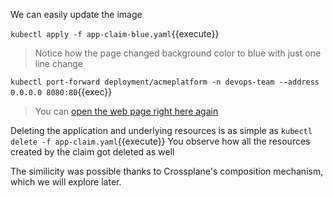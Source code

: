 We can easily update the image

`kubectl apply -f app-claim-blue.yaml`{{execute}}

> Notice how the page changed background color to blue with just one line change

`kubectl port-forward deployment/acmeplatform -n devops-team --address 0.0.0.0 8080:80`{{exec}}

> You can
> [open the web page right here again]({{TRAFFIC_HOST1_8080}})

Deleting the application and underlying resources is as simple as
`kubectl delete -f app-claim.yaml`{{execute}} You observe how all the resources
created by the claim got deleted as well

The similicity was possible thanks to Crossplane's composition mechanism, which
we will explore later.

